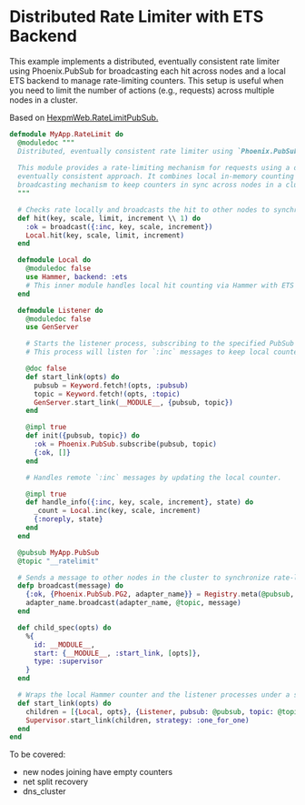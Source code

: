 # Distributed Rate Limiter with ETS Backend

This example implements a distributed, eventually consistent rate limiter using Phoenix.PubSub for broadcasting each hit across nodes and a local ETS backend to manage rate-limiting counters. This setup is useful when you need to limit the number of actions (e.g., requests) across multiple nodes in a cluster.

Based on [HexpmWeb.RateLimitPubSub.](https://github.com/hexpm/hexpm/blob/main/lib/hexpm_web/rate_limit_pub_sub.ex)

```elixir
defmodule MyApp.RateLimit do
  @moduledoc """
  Distributed, eventually consistent rate limiter using `Phoenix.PubSub` and `Hammer`.
  
  This module provides a rate-limiting mechanism for requests using a distributed,
  eventually consistent approach. It combines local in-memory counting with a 
  broadcasting mechanism to keep counters in sync across nodes in a cluster.
  """

  # Checks rate locally and broadcasts the hit to other nodes to synchronize.
  def hit(key, scale, limit, increment \\ 1) do
    :ok = broadcast({:inc, key, scale, increment})
    Local.hit(key, scale, limit, increment)
  end

  defmodule Local do
    @moduledoc false
    use Hammer, backend: :ets
    # This inner module handles local hit counting via Hammer with ETS as a backend.
  end

  defmodule Listener do
    @moduledoc false
    use GenServer

    # Starts the listener process, subscribing to the specified PubSub topic.
    # This process will listen for `:inc` messages to keep local counters in sync.

    @doc false
    def start_link(opts) do
      pubsub = Keyword.fetch!(opts, :pubsub)
      topic = Keyword.fetch!(opts, :topic)
      GenServer.start_link(__MODULE__, {pubsub, topic})
    end

    @impl true
    def init({pubsub, topic}) do
      :ok = Phoenix.PubSub.subscribe(pubsub, topic)
      {:ok, []}
    end

    # Handles remote `:inc` messages by updating the local counter.

    @impl true
    def handle_info({:inc, key, scale, increment}, state) do      
      _count = Local.inc(key, scale, increment)
      {:noreply, state}
    end
  end

  @pubsub MyApp.PubSub
  @topic "__ratelimit"

  # Sends a message to other nodes in the cluster to synchronize rate-limiting information.
  defp broadcast(message) do
    {:ok, {Phoenix.PubSub.PG2, adapter_name}} = Registry.meta(@pubsub, :pubsub)
    adapter_name.broadcast(adapter_name, @topic, message)
  end

  def child_spec(opts) do
    %{
      id: __MODULE__,
      start: {__MODULE__, :start_link, [opts]},
      type: :supervisor
    }
  end

  # Wraps the local Hammer counter and the listener processes under a single supervisor.
  def start_link(opts) do
    children = [{Local, opts}, {Listener, pubsub: @pubsub, topic: @topic}]
    Supervisor.start_link(children, strategy: :one_for_one)
  end
end
```

To be covered:
- new nodes joining have empty counters
- net split recovery
- dns_cluster
